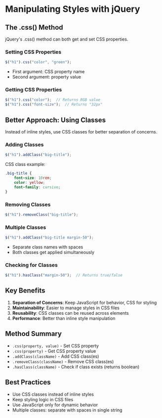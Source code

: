 # Manipulating Styles with jQuery

## The .css() Method
jQuery's .css() method can both get and set CSS properties.

### Setting CSS Properties
```javascript
$("h1").css("color", "green");
```
- First argument: CSS property name
- Second argument: property value

### Getting CSS Properties
```javascript
$("h1").css("color");  // Returns RGB value
$("h1").css("font-size");  // Returns "32px"
```

## Better Approach: Using Classes
Instead of inline styles, use CSS classes for better separation of concerns.

### Adding Classes
```javascript
$("h1").addClass("big-title");
```
CSS class example:
```css
.big-title {
    font-size: 10rem;
    color: yellow;
    font-family: cursive;
}
```

### Removing Classes
```javascript
$("h1").removeClass("big-title");
```

### Multiple Classes
```javascript
$("h1").addClass("big-title margin-50");
```
- Separate class names with spaces
- Both classes get applied simultaneously

### Checking for Classes
```javascript
$("h1").hasClass("margin-50");  // Returns true/false
```

## Key Benefits
1. **Separation of Concerns**: Keep JavaScript for behavior, CSS for styling
2. **Maintainability**: Easier to manage styles in CSS files
3. **Reusability**: CSS classes can be reused across elements
4. **Performance**: Better than inline style manipulation

## Method Summary
- `.css(property, value)` - Set CSS property
- `.css(property)` - Get CSS property value
- `.addClass(className)` - Add CSS class(es)
- `.removeClass(className)` - Remove CSS class(es)
- `.hasClass(className)` - Check if class exists (returns boolean)

## Best Practices
- Use CSS classes instead of inline styles
- Keep styling logic in CSS files
- Use JavaScript only for dynamic behavior
- Multiple classes: separate with spaces in single string
